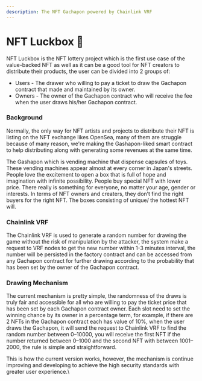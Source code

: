 ```yaml
---
description: The NFT Gachapon powered by Chainlink VRF
---
```


# NFT Luckbox 🎲

NFT Luckbox is the NFT lottery project which is the first use case of the value-backed NFT as well as it can be a good tool for NFT creators to distribute their products, the user can be divided into 2 groups of:

* Users - The drawer who willing to pay a ticket to draw the Gachapon contract that made and maintained by its owner.
* Owners - The owner of the Gachapon contract who will receive the fee when the user draws his/her Gachapon contract.

### Background

Normally, the only way for NFT artists and projects to distribute their NFT is listing on the NFT exchange likes OpenSea, many of them are struggle because of many reason, we're making the Gashapon-liked smart contract to help distributing along with generating some revenues at the same time.

The Gashapon which is vending machine that dispense capsules of toys. These vending machines appear almost at every corner in Japan's streets. People love the excitement to open a box that is full of hope and imagination with infinite possibility. People buy special NFT with lower price. There really is something for everyone, no matter your age, gender or interests. In terms of NFT owners and creaters, they don’t find the right buyers for the right NFT. The boxes consisting of unique/ the hottest NFT will.

### Chainlink VRF

The Chainlink VRF is used to generate a random number for drawing the game without the risk of manipulation by the attacker, the system make a request to VRF nodes to get the new number within 1-3 minutes interval, the number will be persisted in the factory contract and can be accessed from any Gachapon contract for further drawing according to the probability that has been set by the owner of the Gachapon contract.

### Drawing Mechanism <a href="#b940" id="b940"></a>

The current mechanism is pretty simple, the randomness of the draws is truly fair and accessible for all who are willing to pay the ticket price that has been set by each Gachapon contract owner. Each slot need to set the winning chance by its owner in a percentage term, for example, if there are 2 NFTs in the Gachapon contract each has value of 10%, when the user draws the Gachapon, it will send the request to Chainlink VRF to find the random number between 0–10000, you will receive the first NFT if the number returned between 0–1000 and the second NFT with between 1001–2000, the rule is simple and straightforward.

This is how the current version works, however, the mechanism is continue improving and developing to achieve the high security standards with greater user experience.\
